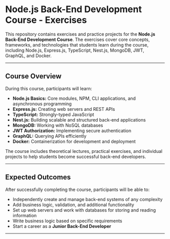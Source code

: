 # Node.js Back-End Development Course - Exercises

This repository contains exercises and practice projects for the **Node.js Back-End Development Course**. The exercises cover core concepts, frameworks, and technologies that students learn during the course, including Node.js, Express.js, TypeScript, Nest.js, MongoDB, JWT, GraphQL, and Docker.

---

## Course Overview

During this course, participants will learn:

- **Node.js Basics:** Core modules, NPM, CLI applications, and asynchronous programming  
- **Express.js:** Creating web servers and REST APIs  
- **TypeScript:** Strongly-typed JavaScript  
- **Nest.js:** Building scalable and structured back-end applications  
- **MongoDB:** Working with NoSQL databases  
- **JWT Authorization:** Implementing secure authentication  
- **GraphQL:** Querying APIs efficiently  
- **Docker:** Containerization for development and deployment  

The course includes theoretical lectures, practical exercises, and individual projects to help students become successful back-end developers.

---

## Expected Outcomes

After successfully completing the course, participants will be able to:

- Independently create and manage back-end systems of any complexity  
- Add business logic, validation, and additional functionality  
- Set up web servers and work with databases for storing and reading information  
- Write business logic based on specific requirements  
- Start a career as a **Junior Back-End Developer**  

---
